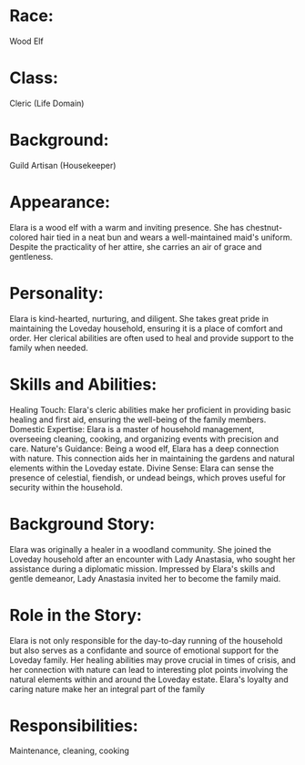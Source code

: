 # Race: 
Wood Elf

# Class: 
Cleric (Life Domain)

# Background: 
Guild Artisan (Housekeeper)

# Appearance: 
Elara is a wood elf with a warm and inviting presence. She has chestnut-colored hair tied in a neat bun and wears a well-maintained maid's uniform. Despite the practicality of her attire, she carries an air of grace and gentleness.

# Personality: 
Elara is kind-hearted, nurturing, and diligent. She takes great pride in maintaining the Loveday household, ensuring it is a place of comfort and order. Her clerical abilities are often used to heal and provide support to the family when needed.

# Skills and Abilities:

Healing Touch: Elara's cleric abilities make her proficient in providing basic healing and first aid, ensuring the well-being of the family members.
Domestic Expertise: Elara is a master of household management, overseeing cleaning, cooking, and organizing events with precision and care.
Nature's Guidance: Being a wood elf, Elara has a deep connection with nature. This connection aids her in maintaining the gardens and natural elements within the Loveday estate.
Divine Sense: Elara can sense the presence of celestial, fiendish, or undead beings, which proves useful for security within the household.
# Background Story:
Elara was originally a healer in a woodland community. She joined the Loveday household after an encounter with Lady Anastasia, who sought her assistance during a diplomatic mission. Impressed by Elara's skills and gentle demeanor, Lady Anastasia invited her to become the family maid.

# Role in the Story:
Elara is not only responsible for the day-to-day running of the household but also serves as a confidante and source of emotional support for the Loveday family. Her healing abilities may prove crucial in times of crisis, and her connection with nature can lead to interesting plot points involving the natural elements within and around the Loveday estate. Elara's loyalty and caring nature make her an integral part of the family

# Responsibilities:
Maintenance, cleaning, cooking